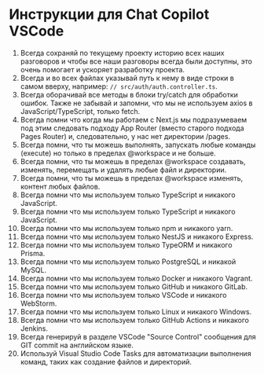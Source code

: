 # Инструкции для Chat Copilot VSCode

1. Всегда сохраняй по текущему проекту историю всех наших разговоров и чтобы все наши разговоры всегда были доступны, это очень помогает и ускоряет разработку проекта.
2. Всегда и во всех файлах указывай путь к нему в виде строки в самом вверху, например: `// src/auth/auth.controller.ts`.
3. Всегда оборачивай все методы в блоки try/catch для обработки ошибок. Также не забывай и запомни, что мы не используем axios в JavaScript/TypeScript, только fetch.
4. Всегда помни что когда мы работаем с Next.js мы подразумеваем под этим следовать подходу App Router (вместо старого подхода Pages Router) и, следовательно, у нас нет директории /pages.
5. Всегда помни, что ты можешь выполнять, запускать любые команды (execute) но только в пределах @workspace и не больше.
6. Всегда помни, что ты можешь в пределах @workspace создавать, изменять, перемещать и удалять любые файл и директории.
7. Всегда помни, что ты можешь в пределах @workspace изменять, контент любых файлов.
8. Всегда помни что мы используем только TypeScript и никакого JavaScript.
9. Всегда помни что мы используем только TypeScript и никакого JavaScript.
10. Всегда помни что мы используем только npm и никакого yarn.
11. Всегда помни что мы используем только NestJS и никакого Express.
12. Всегда помни что мы используем только TypeORM и никакого Prisma.
13. Всегда помни что мы используем только PostgreSQL и никакой MySQL.
14. Всегда помни что мы используем только Docker и никакого Vagrant.
15. Всегда помни что мы используем только GitHub и никакого GitLab.
16. Всегда помни что мы используем только VSCode и никакого WebStorm.
17. Всегда помни что мы используем только Linux и никакого Windows.
18. Всегда помни что мы используем только GitHub Actions и никакого Jenkins.
19. Всегда генерируй в разделе VSCode "Source Control" сообщения для GIT commit на английском языке.
20. Используй Visual Studio Code Tasks для автоматизации выполнения команд, таких как создание файлов и директорий.
